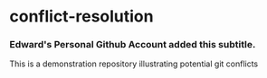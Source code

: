 # conflict-resolution
### Edward's Personal Github Account added this subtitle.
This is a demonstration repository illustrating potential git conflicts
